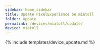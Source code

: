 ```yaml
---
sidebar: home_sidebar
title: Update PixelExperience on miatoll
folder: update
permalink: /devices/miatoll/update/
device: miatoll
---
```

{% include templates/device_update.md %}
